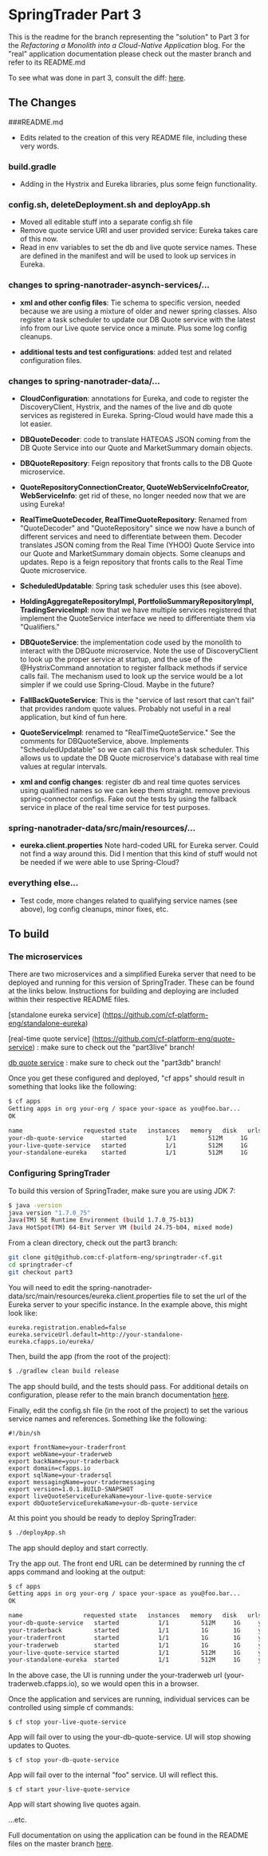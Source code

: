# SpringTrader Part 3
This is the readme for the branch representing the "solution" to Part 3 for the *Refactoring a Monolith into a Cloud-Native Application* blog. For the "real" application documentation please check out the master branch and refer to its README.md

To see what was done in part 3, consult the diff: [here](https://github.com/cf-platform-eng/springtrader-cf/compare/part2...part3).

## The Changes
###README.md
* Edits related to the creation of this very README file, including these very words.

### build.gradle
* Adding in the Hystrix and Eureka libraries, plus some feign functionality.

### config.sh, deleteDeployment.sh and deployApp.sh
* Moved all editable stuff into a separate config.sh file
* Remove quote service URI and user provided service: Eureka takes care of this now.
* Read in env variables to set the db and live quote service names. These are defined in the manifest and will be used to look up services in Eureka. 

### changes to spring-nanotrader-asynch-services/...

* **xml and other config files**:  Tie schema to specific version, needed because we are using a mixture of older and newer spring classes. Also register a task scheduler to update our DB Quote service with the latest info from our Live quote service once a minute. Plus some log config cleanups.

* **additional tests and test configurations**: added test and related configuration files.

### changes to spring-nanotrader-data/...
* **CloudConfiguration**: annotations for Eureka, and code to register the DiscoveryClient, Hystrix, and the names of the live and db quote services as registered in Eureka. Spring-Cloud would have made this a lot easier.

* **DBQuoteDecoder**: code to translate HATEOAS JSON coming from the DB Quote Service into our Quote and MarketSummary domain objects.

* **DBQuoteRepository**: Feign repository that fronts calls to the DB Quote microservice.

* **QuoteRepositoryConnectionCreator, QuoteWebServiceInfoCreator, WebServiceInfo**: get rid of these, no longer needed now that we are using Eureka!

* **RealTimeQuoteDecoder, RealTimeQuoteRepository**: Renamed from "QuoteDecoder" and "QuoteRepository" since we now have a bunch of different services and need to differentiate between them. Decoder translates JSON coming from the Real Time (YHOO) Quote Service into our Quote and MarketSummary domain objects. Some cleanups and updates. Repo is a feign repository that fronts calls to the Real Time Quote microservice.

* **ScheduledUpdatable**: Spring task scheduler uses this (see above).

* **HoldingAggregateRepositoryImpl, PortfolioSummaryRepositoryImpl, TradingServiceImpl**: now that we have multiple services registered that implement the QuoteService interface we need to differentiate them via "Qualifiers."

* **DBQuoteService**: the implementation code used by the monolith to interact with the DBQuote microservice. Note the use of DiscoveryClient to look up the proper service at startup, and the use of the @HystrixCommand annotation to register fallback methods if service calls fail. The mechanism used to look up the service would be a lot simpler if we could use Spring-Cloud. Maybe in the future?

* **FallBackQuoteService**: This is the "service of last resort that can't fail" that provides random quote values. Probably not useful in a real application, but kind of fun here.

* **QuoteServiceImpl**: renamed to "RealTimeQuoteService." See the comments for DBQuoteService, above. Implements "ScheduledUpdatable" so we can call this from a task scheduler. This allows us to update the DB Quote microservice's database with real time values at regular intervals.

* **xml and config changes**: register db and real time quotes services using qualified names so we can keep them straight. remove previous spring-connector configs. Fake out the tests by using the fallback service in place of the real time service for test purposes.

### spring-nanotrader-data/src/main/resources/...
* **eureka.client.properties** Note hard-coded URL for Eureka server. Could not find a way around this. Did I mention that this kind of stuff would not be needed if we were able to use Spring-Cloud?

### everything else...
* Test code, more changes related to qualifying service names (see above), log config cleanups, minor fixes, etc.

## To build
### The microservices
There are two microservices and a simplified Eureka server that need to be deployed and running for this version of SpringTrader. These can be found at the links below. Instructions for building and deploying are included within their respective README files.

[standalone eureka service] (https://github.com/cf-platform-eng/standalone-eureka)

[real-time quote service] (https://github.com/cf-platform-eng/quote-service) : make sure to check out the "part3live" branch!

[db quote service](https://github.com/cf-platform-eng/quote-service) : make sure to check out the "part3db" branch!

Once you get these configured and deployed, "cf apps" should result in something that looks like the following:

```bash
$ cf apps
Getting apps in org your-org / space your-space as you@foo.bar...
OK

name                 requested state   instances   memory   disk   urls   
your-db-quote-service     started           1/1         512M     1G     your-db-quote-service.cfapps.io   
your-live-quote-service   started           1/1         512M     1G     your-live-quote-service.cfapps.io   
your-standalone-eureka    started           1/1         512M     1G     your-standalone-eureka.cfapps.io
```

### Configuring SpringTrader
To build this version of SpringTrader, make sure you are using JDK 7:
```bash
$ java -version
java version "1.7.0_75"
Java(TM) SE Runtime Environment (build 1.7.0_75-b13)
Java HotSpot(TM) 64-Bit Server VM (build 24.75-b04, mixed mode)
```

From a clean directory, check out the part3 branch:
```bash
git clone git@github.com:cf-platform-eng/springtrader-cf.git
cd springtrader-cf
git checkout part3
```

You will need to edit the spring-nanotrader-data/src/main/resources/eureka.client.properties file to set the url of the Eureka server to your specific instance. In the example above, this might look like:

```
eureka.registration.enabled=false
eureka.serviceUrl.default=http://your-standalone-eureka.cfapps.io/eureka/
```

Then, build the app (from the root of the project):
```bash
$ ./gradlew clean build release
```

The app should build, and the tests should pass. For additional details on configuration, please refer to the main branch documentation [here](https://github.com/cf-platform-eng/springtrader-cf/wiki/Getting-Started-Guide).

Finally, edit the config.sh file (in the root of the project) to set the various service names and references. Something like the following:

```
#!/bin/sh

export frontName=your-traderfront
export webName=your-traderweb
export backName=your-traderback
export domain=cfapps.io
export sqlName=your-tradersql
export messagingName=your-tradermessaging
export version=1.0.1.BUILD-SNAPSHOT
export liveQuoteServiceEurekaName=your-live-quote-service
export dbQuoteServiceEurekaName=your-db-quote-service
```

At this point you should be ready to deploy SpringTrader:
```bash
$ ./deployApp.sh
```

The app should deploy and start correctly.

Try the app out. The front end URL can be determined by running the cf apps command and looking at the output:

```bash
$ cf apps
Getting apps in org your-org / space your-space as you@foo.bar...
OK

name                 requested state   instances   memory   disk   urls   
your-db-quote-service   started           1/1         512M     1G     your-db-quote-service.cfapps.io   
your-traderback         started           1/1         1G       1G     your-traderback.cfapps.io   
your-traderfront        started           1/1         1G       1G     your-traderfront.cfapps.io   
your-traderweb          started           1/1         1G       1G     your-traderweb.cfapps.io   
your-live-quote-service started           1/1         512M     1G     your-live-quote-service.cfapps.io   
your-standalone-eureka  started           1/1         512M     1G     your-standalone-eureka.cfapps.io   
```

In the above case, the UI is running under the your-traderweb url (your-traderweb.cfapps.io), so we would open this in a browser.

Once the application and services are running, individual services can be controlled using simple cf commands:
```
$ cf stop your-live-quote-service
```
App will fail over to using the your-db-quote-service. UI will stop showing updates to Quotes.
```
$ cf stop your-db-quote-service
```
App will fail over to the internal "foo" service. UI will reflect this.
```
$ cf start your-live-quote-service
```
App will start showing live quotes again.

...etc.

Full documentation on using the application can be found in the README files on the master branch [here](https://github.com/cf-platform-eng/springtrader-cf).
